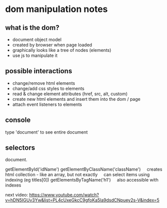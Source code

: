 # dom manipulation notes

## what is the dom?

- document object model
- created by browser when page loaded
- graphically looks like a tree of nodes (elements)
- use js to manipulate it

## possible interactions

- change/remove html elements
- change/add css styles to elements
- read & change element attributes (href, src, alt, custom)
- create new html elements and insert them into the dom / page
- attach event listeners to elements

## console

type 'document' to see entire document

## selectors

document.

getElementById('idName')
getElementByClassName('className')
    creates html collection - like an array, but not exactly
    can select items using indexing (eg titles[0])
getElementsByTagName('h1')
    also accessible with indexes

next video: https://www.youtube.com/watch?v=hDN5IGUv3Yw&list=PL4cUxeGkcC9gfoKa5la9dsdCNpuey2s-V&index=5

